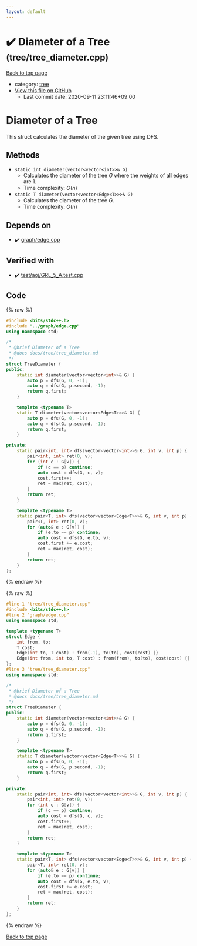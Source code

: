 ```yaml
---
layout: default
---
```


<!-- mathjax config similar to math.stackexchange -->
<script type="text/javascript" async
  src="https://cdnjs.cloudflare.com/ajax/libs/mathjax/2.7.5/MathJax.js?config=TeX-MML-AM_CHTML">
</script>
<script type="text/x-mathjax-config">
  MathJax.Hub.Config({
    TeX: { equationNumbers: { autoNumber: "AMS" }},
    tex2jax: {
      inlineMath: [ ['$','$'] ],
      processEscapes: true
    },
    "HTML-CSS": { matchFontHeight: false },
    displayAlign: "left",
    displayIndent: "2em"
  });
</script>

<script type="text/javascript" src="https://cdnjs.cloudflare.com/ajax/libs/jquery/3.4.1/jquery.min.js"></script>
<script src="https://cdn.jsdelivr.net/npm/jquery-balloon-js@1.1.2/jquery.balloon.min.js" integrity="sha256-ZEYs9VrgAeNuPvs15E39OsyOJaIkXEEt10fzxJ20+2I=" crossorigin="anonymous"></script>
<script type="text/javascript" src="../../assets/js/copy-button.js"></script>
<link rel="stylesheet" href="../../assets/css/copy-button.css" />


# :heavy_check_mark: Diameter of a Tree <small>(tree/tree_diameter.cpp)</small>

<a href="../../index.html">Back to top page</a>

* category: <a href="../../index.html#c0af77cf8294ff93a5cdb2963ca9f038">tree</a>
* <a href="{{ site.github.repository_url }}/blob/master/tree/tree_diameter.cpp">View this file on GitHub</a>
    - Last commit date: 2020-09-11 23:11:46+09:00




# Diameter of a Tree

This struct calculates the diameter of the given tree using DFS.


## Methods

- `static int diameter(vector<vector<int>>& G)`
    - Calculates the diameter of the tree $G$ where the  weights of all edges are 1.
    - Time complexity: $O(n)$
- `static T diameter(vector<vector<Edge<T>>>& G)`
    - Calculates the diameter of the tree $G$.
    - Time complexity: $O(n)$

## Depends on

* :heavy_check_mark: <a href="../graph/edge.cpp.html">graph/edge.cpp</a>


## Verified with

* :heavy_check_mark: <a href="../../verify/test/aoj/GRL_5_A.test.cpp.html">test/aoj/GRL_5_A.test.cpp</a>


## Code

<a id="unbundled"></a>
{% raw %}
```cpp
#include <bits/stdc++.h>
#include "../graph/edge.cpp"
using namespace std;

/*
 * @brief Diameter of a Tree
 * @docs docs/tree/tree_diameter.md
 */
struct TreeDiameter {
public:
    static int diameter(vector<vector<int>>& G) {
        auto p = dfs(G, 0, -1);
        auto q = dfs(G, p.second, -1);
        return q.first;
    }

    template <typename T>
    static T diameter(vector<vector<Edge<T>>>& G) {
        auto p = dfs(G, 0, -1);
        auto q = dfs(G, p.second, -1);
        return q.first;
    }

private:
    static pair<int, int> dfs(vector<vector<int>>& G, int v, int p) {
        pair<int, int> ret(0, v);
        for (int c : G[v]) {
            if (c == p) continue;
            auto cost = dfs(G, c, v);
            cost.first++;
            ret = max(ret, cost);
        }
        return ret;
    }

    template <typename T>
    static pair<T, int> dfs(vector<vector<Edge<T>>>& G, int v, int p) {
        pair<T, int> ret(0, v);
        for (auto& e : G[v]) {
            if (e.to == p) continue;
            auto cost = dfs(G, e.to, v);
            cost.first += e.cost;
            ret = max(ret, cost);
        }
        return ret;
    }
};
```
{% endraw %}

<a id="bundled"></a>
{% raw %}
```cpp
#line 1 "tree/tree_diameter.cpp"
#include <bits/stdc++.h>
#line 2 "graph/edge.cpp"
using namespace std;

template <typename T>
struct Edge {
    int from, to;
    T cost;
    Edge(int to, T cost) : from(-1), to(to), cost(cost) {}
    Edge(int from, int to, T cost) : from(from), to(to), cost(cost) {}
};
#line 3 "tree/tree_diameter.cpp"
using namespace std;

/*
 * @brief Diameter of a Tree
 * @docs docs/tree/tree_diameter.md
 */
struct TreeDiameter {
public:
    static int diameter(vector<vector<int>>& G) {
        auto p = dfs(G, 0, -1);
        auto q = dfs(G, p.second, -1);
        return q.first;
    }

    template <typename T>
    static T diameter(vector<vector<Edge<T>>>& G) {
        auto p = dfs(G, 0, -1);
        auto q = dfs(G, p.second, -1);
        return q.first;
    }

private:
    static pair<int, int> dfs(vector<vector<int>>& G, int v, int p) {
        pair<int, int> ret(0, v);
        for (int c : G[v]) {
            if (c == p) continue;
            auto cost = dfs(G, c, v);
            cost.first++;
            ret = max(ret, cost);
        }
        return ret;
    }

    template <typename T>
    static pair<T, int> dfs(vector<vector<Edge<T>>>& G, int v, int p) {
        pair<T, int> ret(0, v);
        for (auto& e : G[v]) {
            if (e.to == p) continue;
            auto cost = dfs(G, e.to, v);
            cost.first += e.cost;
            ret = max(ret, cost);
        }
        return ret;
    }
};

```
{% endraw %}

<a href="../../index.html">Back to top page</a>


